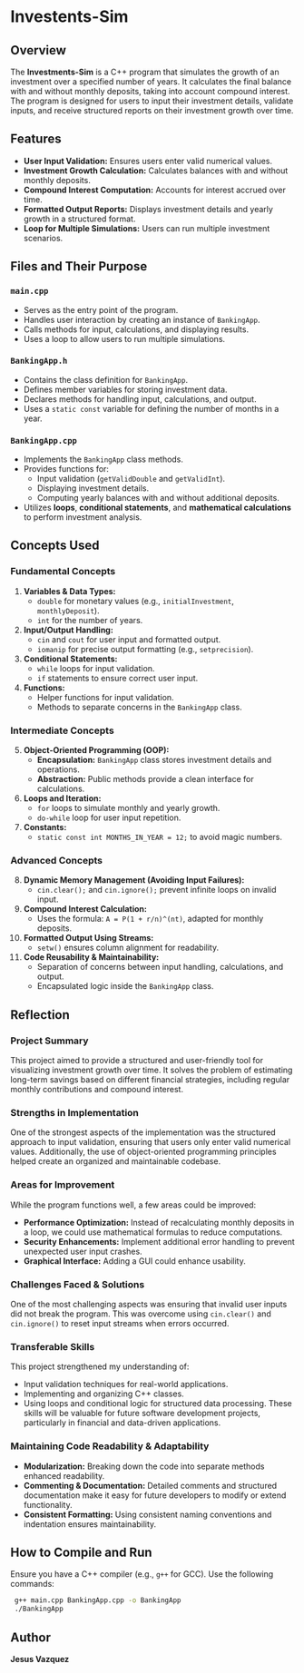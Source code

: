 # Investents-Sim

## Overview
The **Investments-Sim** is a C++ program that simulates the growth of an investment over a specified number of years. It calculates the final balance with and without monthly deposits, taking into account compound interest. The program is designed for users to input their investment details, validate inputs, and receive structured reports on their investment growth over time.

## Features
- **User Input Validation:** Ensures users enter valid numerical values.
- **Investment Growth Calculation:** Calculates balances with and without monthly deposits.
- **Compound Interest Computation:** Accounts for interest accrued over time.
- **Formatted Output Reports:** Displays investment details and yearly growth in a structured format.
- **Loop for Multiple Simulations:** Users can run multiple investment scenarios.

## Files and Their Purpose
### `main.cpp`
- Serves as the entry point of the program.
- Handles user interaction by creating an instance of `BankingApp`.
- Calls methods for input, calculations, and displaying results.
- Uses a loop to allow users to run multiple simulations.

### `BankingApp.h`
- Contains the class definition for `BankingApp`.
- Defines member variables for storing investment data.
- Declares methods for handling input, calculations, and output.
- Uses a `static const` variable for defining the number of months in a year.

### `BankingApp.cpp`
- Implements the `BankingApp` class methods.
- Provides functions for:
  - Input validation (`getValidDouble` and `getValidInt`).
  - Displaying investment details.
  - Computing yearly balances with and without additional deposits.
- Utilizes **loops**, **conditional statements**, and **mathematical calculations** to perform investment analysis.

## Concepts Used
### **Fundamental Concepts**
1. **Variables & Data Types:**
   - `double` for monetary values (e.g., `initialInvestment`, `monthlyDeposit`).
   - `int` for the number of years.
2. **Input/Output Handling:**
   - `cin` and `cout` for user input and formatted output.
   - `iomanip` for precise output formatting (e.g., `setprecision`).
3. **Conditional Statements:**
   - `while` loops for input validation.
   - `if` statements to ensure correct user input.
4. **Functions:**
   - Helper functions for input validation.
   - Methods to separate concerns in the `BankingApp` class.

### **Intermediate Concepts**
5. **Object-Oriented Programming (OOP):**
   - **Encapsulation:** `BankingApp` class stores investment details and operations.
   - **Abstraction:** Public methods provide a clean interface for calculations.
6. **Loops and Iteration:**
   - `for` loops to simulate monthly and yearly growth.
   - `do-while` loop for user input repetition.
7. **Constants:**
   - `static const int MONTHS_IN_YEAR = 12;` to avoid magic numbers.

### **Advanced Concepts**
8. **Dynamic Memory Management (Avoiding Input Failures):**
   - `cin.clear();` and `cin.ignore();` prevent infinite loops on invalid input.
9. **Compound Interest Calculation:**
   - Uses the formula: `A = P(1 + r/n)^(nt)`, adapted for monthly deposits.
10. **Formatted Output Using Streams:**
    - `setw()` ensures column alignment for readability.
11. **Code Reusability & Maintainability:**
    - Separation of concerns between input handling, calculations, and output.
    - Encapsulated logic inside the `BankingApp` class.

## Reflection
### **Project Summary**
This project aimed to provide a structured and user-friendly tool for visualizing investment growth over time. It solves the problem of estimating long-term savings based on different financial strategies, including regular monthly contributions and compound interest.

### **Strengths in Implementation**
One of the strongest aspects of the implementation was the structured approach to input validation, ensuring that users only enter valid numerical values. Additionally, the use of object-oriented programming principles helped create an organized and maintainable codebase.

### **Areas for Improvement**
While the program functions well, a few areas could be improved:
- **Performance Optimization:** Instead of recalculating monthly deposits in a loop, we could use mathematical formulas to reduce computations.
- **Security Enhancements:** Implement additional error handling to prevent unexpected user input crashes.
- **Graphical Interface:** Adding a GUI could enhance usability.

### **Challenges Faced & Solutions**
One of the most challenging aspects was ensuring that invalid user inputs did not break the program. This was overcome using `cin.clear()` and `cin.ignore()` to reset input streams when errors occurred. 

### **Transferable Skills**
This project strengthened my understanding of:
- Input validation techniques for real-world applications.
- Implementing and organizing C++ classes.
- Using loops and conditional logic for structured data processing.
These skills will be valuable for future software development projects, particularly in financial and data-driven applications.

### **Maintaining Code Readability & Adaptability**
- **Modularization:** Breaking down the code into separate methods enhanced readability.
- **Commenting & Documentation:** Detailed comments and structured documentation make it easy for future developers to modify or extend functionality.
- **Consistent Formatting:** Using consistent naming conventions and indentation ensures maintainability.

## How to Compile and Run
Ensure you have a C++ compiler (e.g., `g++` for GCC). Use the following commands:
```sh
 g++ main.cpp BankingApp.cpp -o BankingApp
 ./BankingApp
```

## Author
**Jesus Vazquez**
